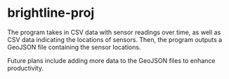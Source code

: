 # brightline-proj
The program takes in CSV data with sensor readings over time, as well as CSV data indicating the locations of sensors. 
Then, the program outputs a GeoJSON file containing the sensor locations.

Future plans include adding more data to the GeoJSON files to enhance productivity.
